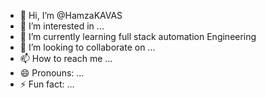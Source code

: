 - 👋 Hi, I’m @HamzaKAVAS
- 👀 I’m interested in ...
- 🌱 I’m currently learning full stack automation Engineering
- 💞️ I’m looking to collaborate on ...
- 📫 How to reach me ...
- 😄 Pronouns: ...
- ⚡ Fun fact: ...

<!---
HamzaKAVAS/HamzaKAVAS is a ✨ special ✨ repository because its `README.md` (this file) appears on your GitHub profile.
You can click the Preview link to take a look at your changes.
--->
